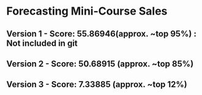 # Forecasting Mini-Course Sales

## Version 1 - Score: 55.86946(approx. ~top 95%) : Not included in git
## Version 2 - Score: 50.68915 (approx. ~top 85%)
## Version 3 - Score: 7.33885 (approx. ~top 12%)
